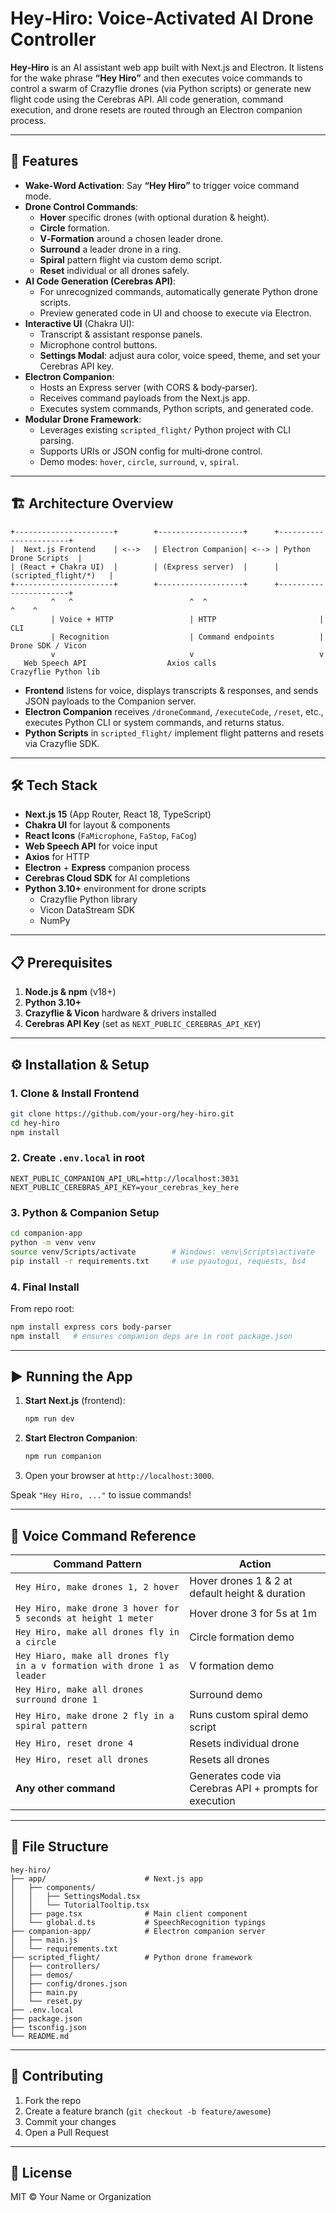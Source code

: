 # Hey‑Hiro: Voice‐Activated AI Drone Controller

**Hey‑Hiro** is an AI assistant web app built with Next.js and Electron.  It listens for the wake phrase **“Hey Hiro”** and then executes voice commands to control a swarm of Crazyflie drones (via Python scripts) or generate new flight code using the Cerebras API.  All code generation, command execution, and drone resets are routed through an Electron companion process.

---

## 🚀 Features

- **Wake‑Word Activation**: Say **“Hey Hiro”** to trigger voice command mode.
- **Drone Control Commands**:
  - **Hover** specific drones (with optional duration & height).
  - **Circle** formation.
  - **V‑Formation** around a chosen leader drone.
  - **Surround** a leader drone in a ring.
  - **Spiral** pattern flight via custom demo script.
  - **Reset** individual or all drones safely.
- **AI Code Generation (Cerebras API)**:
  - For unrecognized commands, automatically generate Python drone scripts.
  - Preview generated code in UI and choose to execute via Electron.
- **Interactive UI** (Chakra UI):
  - Transcript & assistant response panels.
  - Microphone control buttons.
  - **Settings Modal**: adjust aura color, voice speed, theme, and set your Cerebras API key.
- **Electron Companion**:
  - Hosts an Express server (with CORS & body‑parser).
  - Receives command payloads from the Next.js app.
  - Executes system commands, Python scripts, and generated code.
- **Modular Drone Framework**:
  - Leverages existing `scripted_flight/` Python project with CLI parsing.
  - Supports URIs or JSON config for multi‑drone control.
  - Demo modes: `hover`, `circle`, `surround`, `v`, `spiral`.

---

## 🏗 Architecture Overview

```
+----------------------+        +-------------------+      +-----------------------+
|  Next.js Frontend    | <-->   | Electron Companion| <--> | Python Drone Scripts  |
| (React + Chakra UI)  |        | (Express server)  |      | (scripted_flight/*)   |
+----------------------+        +-------------------+      +-----------------------+
         ^   ^                          ^  ^                           ^    ^
         | Voice + HTTP                 | HTTP                       | CLI
         | Recognition                  | Command endpoints          | Drone SDK / Vicon
         v                              v                            v
   Web Speech API                  Axios calls                  Crazyflie Python lib
```

- **Frontend** listens for voice, displays transcripts & responses, and sends JSON payloads
  to the Companion server.
- **Electron Companion** receives `/droneCommand`, `/executeCode`, `/reset`, etc., executes
  Python CLI or system commands, and returns status.
- **Python Scripts** in `scripted_flight/` implement flight patterns and resets via Crazyflie SDK.

---

## 🛠 Tech Stack

- **Next.js 15** (App Router, React 18, TypeScript)
- **Chakra UI** for layout & components
- **React Icons** (`FaMicrophone`, `FaStop`, `FaCog`)
- **Web Speech API** for voice input
- **Axios** for HTTP
- **Electron** + **Express** companion process
- **Cerebras Cloud SDK** for AI completions
- **Python 3.10+** environment for drone scripts
  - Crazyflie Python library
  - Vicon DataStream SDK
  - NumPy

---

## 📋 Prerequisites

1. **Node.js & npm** (v18+)
2. **Python 3.10+**
3. **Crazyflie & Vicon** hardware & drivers installed
4. **Cerebras API Key** (set as `NEXT_PUBLIC_CEREBRAS_API_KEY`)

---

## ⚙️ Installation & Setup

### 1. Clone & Install Frontend

```bash
git clone https://github.com/your-org/hey-hiro.git
cd hey-hiro
npm install
```

### 2. Create `.env.local` in root

```dotenv
NEXT_PUBLIC_COMPANION_API_URL=http://localhost:3031
NEXT_PUBLIC_CEREBRAS_API_KEY=your_cerebras_key_here
```

### 3. Python & Companion Setup

```bash
cd companion-app
python -m venv venv
source venv/Scripts/activate        # Windows: venv\Scripts\activate
pip install -r requirements.txt     # use pyautogui, requests, bs4
```

### 4. Final Install

From repo root:
```bash
npm install express cors body-parser
npm install   # ensures companion deps are in root package.json
```

---

## ▶️ Running the App

1. **Start Next.js** (frontend):
   ```bash
   npm run dev
   ```
2. **Start Electron Companion**:
   ```bash
   npm run companion
   ```
3. Open your browser at `http://localhost:3000`.

Speak `"Hey Hiro, ..."` to issue commands!

---

## 🎤 Voice Command Reference

| Command Pattern                                                             | Action                                                       |
| --------------------------------------------------------------------------- | ------------------------------------------------------------ |
| `Hey Hiro, make drones 1, 2 hover`                                          | Hover drones 1 & 2 at default height & duration              |
| `Hey Hiro, make drone 3 hover for 5 seconds at height 1 meter`              | Hover drone 3 for 5s at 1m                                   |
| `Hey Hiro, make all drones fly in a circle`                                 | Circle formation demo                                        |
| `Hey Hiaro, make all drones fly in a v formation with drone 1 as leader`    | V formation demo                                             |
| `Hey Hiro, make all drones surround drone 1`                                | Surround demo                                                |
| `Hey Hiro, make drone 2 fly in a spiral pattern`                            | Runs custom spiral demo script                               |
| `Hey Hiro, reset drone 4`                                                   | Resets individual drone                                      |
| `Hey Hiro, reset all drones`                                                | Resets all drones                                            |
| **Any other command**                                                       | Generates code via Cerebras API + prompts for execution      |

---

## 🧩 File Structure

```text
hey-hiro/
├── app/                      # Next.js app
│   ├── components/
│   │   ├── SettingsModal.tsx
│   │   └── TutorialTooltip.tsx
│   ├── page.tsx              # Main client component
│   └── global.d.ts           # SpeechRecognition typings
├── companion-app/            # Electron companion server
│   ├── main.js
│   └── requirements.txt
├── scripted_flight/          # Python drone framework
│   ├── controllers/
│   ├── demos/
│   ├── config/drones.json
│   ├── main.py
│   └── reset.py
├── .env.local
├── package.json
├── tsconfig.json
└── README.md
```

---

## 🤝 Contributing

1. Fork the repo
2. Create a feature branch (`git checkout -b feature/awesome`)
3. Commit your changes
4. Open a Pull Request

---

## 📄 License

MIT © Your Name or Organization
